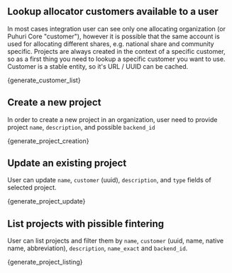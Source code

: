 
## Lookup allocator customers available to a user

In most cases integration user can see only one allocating organization (or Puhuri Core "customer"), however it is
possible that the same account is used for allocating different shares, e.g. national share and community specific.
Projects are always created in the context of a specific customer, so as a first thing you need to lookup a specific
customer you want to use. Customer is a stable entity, so it's URL / UUID can be cached.

{generate_customer_list}

## Create a new project

In order to create a new project in an organization, user need to provide project `name`, `description`, and possible `backend_id`

{generate_project_creation}

## Update an existing project
User can update `name`, `customer` (uuid), `description`, and `type` fields of selected project.

{generate_project_update}

## List projects with pissible fintering
User can list projects and filter them by `name`, `customer` (uuid, name, native name, abbreviation), `description`, `name_exact` and `backend_id`.

{generate_project_listing}
